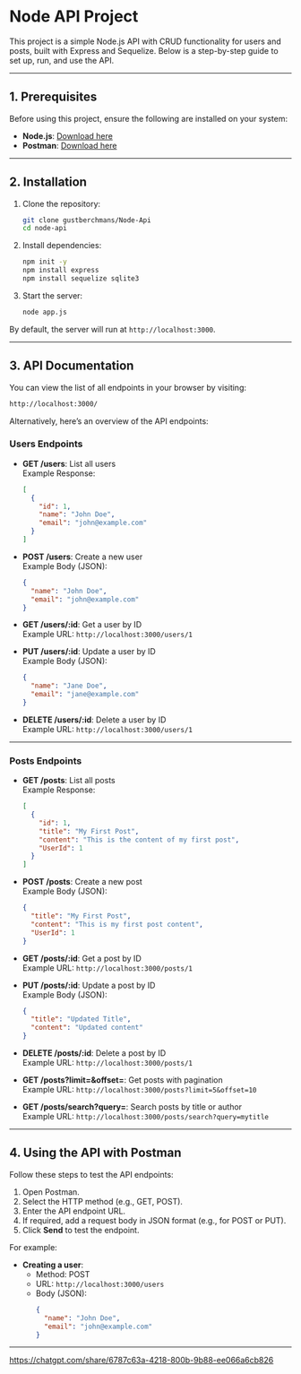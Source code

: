 # **Node API Project**

This project is a simple Node.js API with CRUD functionality for users and posts, built with Express and Sequelize. Below is a step-by-step guide to set up, run, and use the API.

---

## **1. Prerequisites**
Before using this project, ensure the following are installed on your system:
- **Node.js**: [Download here](https://nodejs.org)
- **Postman**: [Download here](https://www.postman.com/)

---

## **2. Installation**

1. Clone the repository:
   ```bash
   git clone gustberchmans/Node-Api
   cd node-api
   ```

2. Install dependencies:
   ```bash
   npm init -y
   npm install express
   npm install sequelize sqlite3
   ```

3. Start the server:
   ```bash
   node app.js
   ```

By default, the server will run at `http://localhost:3000`.

---

## **3. API Documentation**
You can view the list of all endpoints in your browser by visiting:
```bash
http://localhost:3000/
```

Alternatively, here’s an overview of the API endpoints:

### **Users Endpoints**
- **GET /users**: List all users  
  Example Response:
  ```json
  [
    {
      "id": 1,
      "name": "John Doe",
      "email": "john@example.com"
    }
  ]
  ```

- **POST /users**: Create a new user  
  Example Body (JSON):
  ```json
  {
    "name": "John Doe",
    "email": "john@example.com"
  }
  ```

- **GET /users/:id**: Get a user by ID  
  Example URL: `http://localhost:3000/users/1`

- **PUT /users/:id**: Update a user by ID  
  Example Body (JSON):
  ```json
  {
    "name": "Jane Doe",
    "email": "jane@example.com"
  }
  ```

- **DELETE /users/:id**: Delete a user by ID  
  Example URL: `http://localhost:3000/users/1`

---

### **Posts Endpoints**
- **GET /posts**: List all posts  
  Example Response:
  ```json
  [
    {
      "id": 1,
      "title": "My First Post",
      "content": "This is the content of my first post",
      "UserId": 1
    }
  ]
  ```

- **POST /posts**: Create a new post  
  Example Body (JSON):
  ```json
  {
    "title": "My First Post",
    "content": "This is my first post content",
    "UserId": 1
  }
  ```

- **GET /posts/:id**: Get a post by ID  
  Example URL: `http://localhost:3000/posts/1`

- **PUT /posts/:id**: Update a post by ID  
  Example Body (JSON):
  ```json
  {
    "title": "Updated Title",
    "content": "Updated content"
  }
  ```

- **DELETE /posts/:id**: Delete a post by ID  
  Example URL: `http://localhost:3000/posts/1`

- **GET /posts?limit=&offset=**: Get posts with pagination  
  Example URL: `http://localhost:3000/posts?limit=5&offset=10`

- **GET /posts/search?query=**: Search posts by title or author  
  Example URL: `http://localhost:3000/posts/search?query=mytitle`

---

## **4. Using the API with Postman**
Follow these steps to test the API endpoints:

1. Open Postman.
2. Select the HTTP method (e.g., GET, POST).
3. Enter the API endpoint URL.
4. If required, add a request body in JSON format (e.g., for POST or PUT).
5. Click **Send** to test the endpoint.

For example:
- **Creating a user**:
  - Method: POST
  - URL: `http://localhost:3000/users`
  - Body (JSON):
    ```json
    {
      "name": "John Doe",
      "email": "john@example.com"
    }
    ```

---

https://chatgpt.com/share/6787c63a-4218-800b-9b88-ee066a6cb826